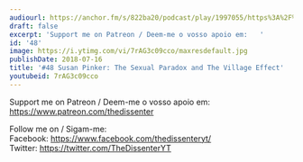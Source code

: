 ```yaml
---
audiourl: https://anchor.fm/s/822ba20/podcast/play/1997055/https%3A%2F%2Fd3ctxlq1ktw2nl.cloudfront.net%2Fproduction%2F2018-11-28%2F7647844-44100-2-8eb1fbde5a6a2.mp3
draft: false
excerpt: 'Support me on Patreon / Deem-me o vosso apoio em:   '
id: '48'
image: https://i.ytimg.com/vi/7rAG3c09cco/maxresdefault.jpg
publishDate: 2018-07-16
title: '#48 Susan Pinker: The Sexual Paradox and The Village Effect'
youtubeid: 7rAG3c09cco
---
```

<div class="timelinks">

Support me on Patreon / Deem-me o vosso apoio em:   
https://www.patreon.com/thedissenter

Follow me on / Sigam-me:  
Facebook: https://www.facebook.com/thedissenteryt/  
Twitter: https://twitter.com/TheDissenterYT
</div>


